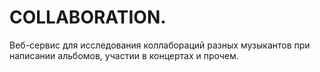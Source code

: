 # COLLABORATION.
Веб-сервис для исследования коллабораций разных музыкантов при написании альбомов, участии в концертах и прочем.
